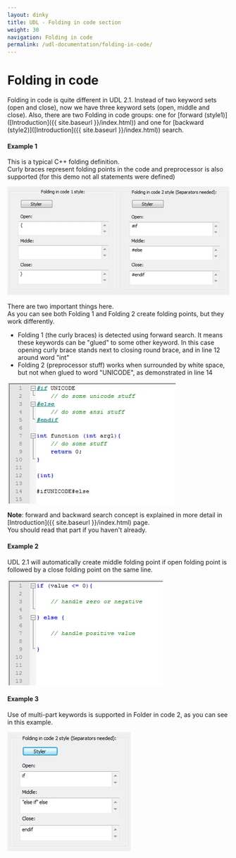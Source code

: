 ```yaml
---
layout: dinky
title: UDL - Folding in code section
weight: 30
navigation: Folding in code
permalink: /udl-documentation/folding-in-code/
---
```


Folding in code
===============

Folding in code is quite different in UDL 2.1.
Instead of two keyword sets (open and close), now we have three keyword sets (open, middle and close).
Also, there are two Folding in code  groups: one for [forward (style1)]([Introduction]({{ site.baseurl }}/index.html)) 
and one for [backward (style2)]([Introduction]({{ site.baseurl }}/index.html)) search.

#### Example 1
This is a typical C++ folding definition.    
Curly braces represent folding points in the code and preprocessor 
is also supported (for this demo not all statements were defined)

![](/images/folding_in_code_01.png)

There are two important things here.     
As you can see both Folding 1 and Folding 2 create folding points, but they work differently.    

- Folding 1 (the curly braces) is detected using forward search. 
It means these keywords can be "glued" to some other keyword. 
In this case opening curly brace stands next to closing round brace, and in line 12 around word "int"
- Folding 2 (preprocessor stuff) works when surrounded by white space, 
but not when glued to word "UNICODE", as demonstrated in line 14

![](/images/folding_in_code_02.png)

__Note__: forward and backward search concept is explained in more detail 
in [Introduction]({{ site.baseurl }}/index.html) page.     
You should read that part if you haven't already.

#### Example 2

UDL 2.1 will automatically create middle folding point if open folding point is 
followed by a close folding point on the same line.

![](/images/folding_in_code_03.png)

#### Example 3

Use of multi-part keywords is supported in Folder in code 2, as you can see in this example.

![](/images/folding_in_code_04.png)
